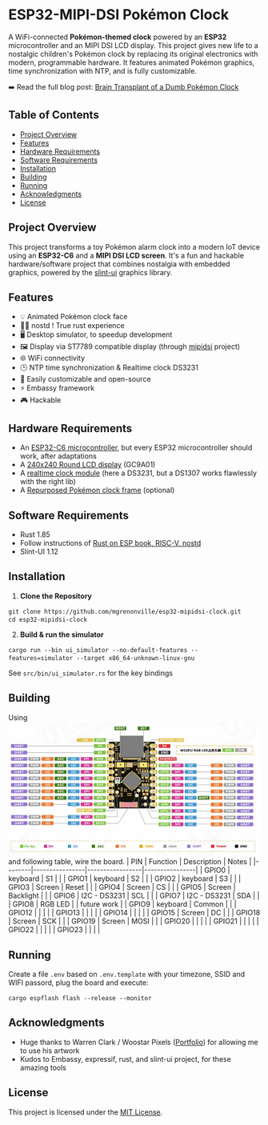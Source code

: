 # ESP32-MIPI-DSI Pokémon Clock

A WiFi-connected **Pokémon-themed clock** powered by an **ESP32** microcontroller and an MIPI DSI LCD display. 
This project gives new life to a nostalgic children's Pokémon clock by replacing its original electronics with modern, 
programmable hardware. It features animated Pokémon graphics, time synchronization with NTP, and is fully customizable.

➡️ Read the full blog post: [Brain Transplant of a Dumb Pokémon Clock](http://www.blogouillage.net/2025/07/brain-transplant-of-dumb-pokemon-clock.html)


## Table of Contents

- [Project Overview](#project-overview)
- [Features](#features)
- [Hardware Requirements](#hardware-requirements)
- [Software Requirements](#software-requirements)
- [Installation](#installation)
- [Building](#building)
- [Running](#running)
- [Acknowledgments](#acknowledgments)
- [License](#license)

## Project Overview

This project transforms a toy Pokémon alarm clock into a modern IoT device using an **ESP32-C6** and a **MIPI DSI LCD screen**. 
It's a fun and hackable hardware/software project that combines nostalgia with embedded graphics, 
powered by the [slint-ui](https://slint.dev/) graphics library.

## Features

- 💡 Animated Pokémon clock face
- 🦀🐚 nostd ! True rust experience
- 🖥️ Desktop simulator, to speedup development
- 🖼️ Display via ST7789 compatible display (through [mipidsi](https://github.com/almindor/mipidsi) project)
- 🌐 WiFi connectivity
- 🕒 NTP time synchronization & Realtime clock DS3231
- 🔧 Easily customizable and open-source
- ⚡️ Embassy framework
- 🎮 Hackable


## Hardware Requirements

- An [ESP32-C6 microcontroller](https://www.aliexpress.com/item/1005007219898210.html), but every ESP32 microcontroller should work, after adaptations
- A [240x240 Round LCD display](https://www.aliexpress.com/item/1005005925857858.html) (GC9A01)
- A [realtime clock module](https://www.aliexpress.com/item/1005007143542894.html) (here a DS3231, but a DS1307 works flawlessly with the right lib)
- A [Repurposed Pokémon clock frame](https://www.amazon.fr/TEKNOFUN-Pokemon-r%C3%A9veil-Salam%C3%A8che-811368/dp/B075YYKBX4) (optional)


## Software Requirements

- Rust 1.85
- Follow instructions of [Rust on ESP book, RISC-V, nostd](https://docs.espressif.com/projects/rust/book/installation/riscv.html)
- Slint-UI 1.12

## Installation

1. **Clone the Repository**
```
git clone https://github.com/mgrenonville/esp32-mipidsi-clock.git
cd esp32-mipidsi-clock
```

2. **Build & run the simulator**
```
cargo run --bin ui_simulator --no-default-features --features=simulator --target x86_64-unknown-linux-gnu
```
See `src/bin/ui_simulator.rs` for the key bindings


## Building
Using ![ESP32-C6 module pins definition](/pins-def-esp32c6.png "ESP32-C6 Pin definitions") 
and following table, wire the board. 
| PIN    | Function       | Description     | Notes          |
|--------|----------------|-----------------|----------------|
| GPIO0  | keyboard       | S1              |                |
| GPIO1  | keyboard       | S2              |                |
| GPIO2  | keyboard       | S3              |                |
| GPIO3  | Screen         | Reset           |                |
| GPIO4  | Screen         | CS              |                |
| GPIO5  | Screen         | Backlight       |                |
| GPIO6  | I2C - DS3231   | SCL             |                |
| GPIO7  | I2C - DS3231   | SDA             |                |
| GPIO8  | RGB LED        |                 | future work    |
| GPIO9  | keyboard       | Common          |                |
| GPIO12 |                |                 |                |
| GPIO13 |                |                 |                |
| GPIO14 |                |                 |                |
| GPIO15 | Screen         | DC              |                |
| GPIO18 | Screen         | SCK             |                |
| GPIO19 | Screen         | MOSI            |                |
| GPIO20 |                |                 |                |
| GPIO21 |                |                 |                |
| GPIO22 |                |                 |                |
| GPIO23 |                |                 |                |

## Running
Create a file `.env` based on `.env.template` with your timezone, SSID and WIFI passord, 
plug the board and execute: 
``` 
cargo espflash flash --release --monitor
```

## Acknowledgments
- Huge thanks to Warren Clark / Woostar Pixels ([Portfolio](https://www.artstation.com/woostarpixels)) for allowing me to use his artwork
- Kudos to Embassy, expressif, rust, and slint-ui project, for these amazing tools

## License
This project is licensed under the [MIT License](LICENSE).

